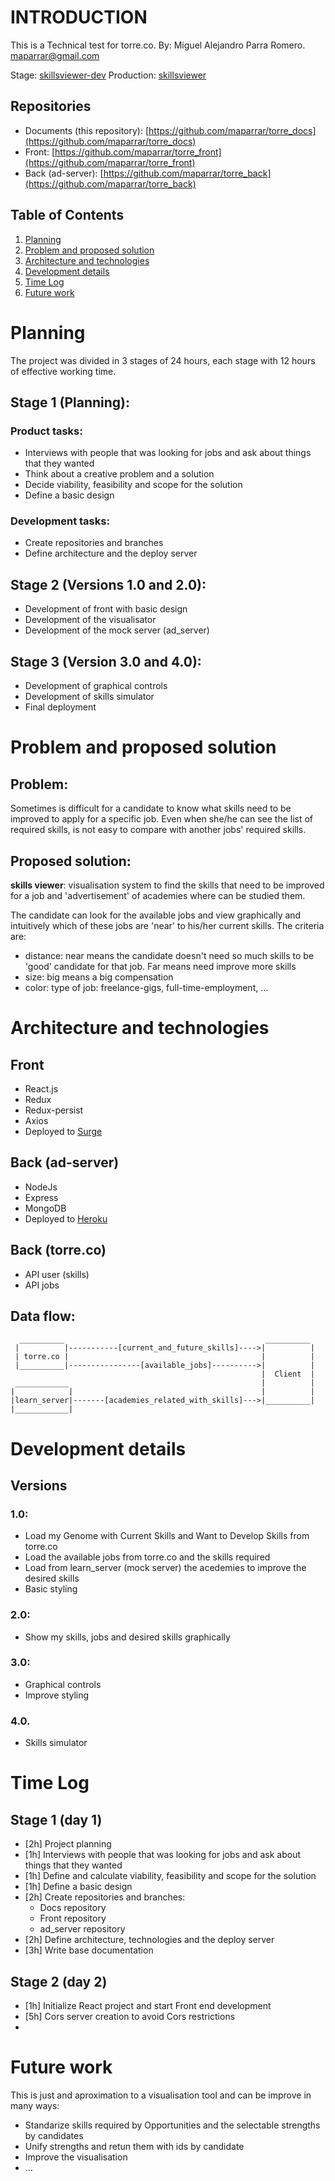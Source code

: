 # 

# INTRODUCTION

This is a Technical test for torre.co. By: Miguel Alejandro Parra Romero. maparrar@gmail.com

Stage: [skillsviewer-dev](https://skillsviewer-dev.herokuapp.com/)
Production: [skillsviewer](https://skillsviewer.herokuapp.com/)

## Repositories
- Documents (this repository): [https://github.com/maparrar/torre_docs](https://github.com/maparrar/torre_docs)
- Front: [https://github.com/maparrar/torre_front](https://github.com/maparrar/torre_front)
- Back (ad-server): [https://github.com/maparrar/torre_back](https://github.com/maparrar/torre_back)

## Table of Contents
1. [Planning](#Planning)
1. [Problem and proposed solution](#Problem-and-proposed-solution)
1. [Architecture and technologies](#Architecture-and-technologies)
1. [Development details](#Development-details)
1. [Time Log](#Time-log)
1. [Future work](#Future-work)


# Planning
The project was divided in 3 stages of 24 hours, each stage with 12 hours of effective working time.

## Stage 1 (Planning):
### Product tasks:
- Interviews with people that was looking for jobs and ask about things that they wanted
- Think about a creative problem and a solution
- Decide viability, feasibility and scope for the solution
- Define a basic design

### Development tasks:
- Create repositories and branches
- Define architecture and the deploy server

## Stage 2 (Versions 1.0 and 2.0):
- Development of front with basic design
- Development of the visualisator
- Development of the mock server (ad_server)

## Stage 3 (Version 3.0 and 4.0):
- Development of graphical controls
- Development of skills simulator
- Final deployment

# Problem and proposed solution

## Problem:
Sometimes is difficult for a candidate to know what skills need to be improved to apply for a specific job. Even when she/he can see the list of required skills, is not easy to compare with another jobs' required skills.

## Proposed solution:
**skills viewer**: visualisation system to find the skills that need to be improved for a job and 'advertisement' of academies where can be studied them.

The candidate can look for the available jobs and view graphically and intuitively which of these jobs are 'near' to his/her current skills. The criteria are:
- distance: near means the candidate doesn't need so much skills to be 'good' candidate for that job. Far means need improve more skills
- size: big means a big compensation
- color: type of job: freelance-gigs, full-time-employment, ...


# Architecture and technologies

## Front
- React.js
- Redux
- Redux-persist
- Axios
- Deployed to [Surge](https://surge.sh)

## Back (ad-server)
- NodeJs
- Express
- MongoDB
- Deployed to [Heroku](https://heroku.com)

## Back (torre.co)
- API user (skills)
- API jobs 

## Data flow:
```
  __________	                                         __________
 |          |-----------[current_and_future_skills]---->|          |
 | torre.co |                                           |          |
 |__________|----------------[available_jobs]---------->|          |
                                                        |  Client  |
 ____________                                           |          |
|            |                                          |          |
|learn_server|-------[academies_related_with_skills]--->|__________|
|____________|

```


# Development details

## Versions

### 1.0: 
- Load my Genome with Current Skills and Want to Develop Skills from torre.co 
- Load the available jobs from torre.co and the skills required 
- Load from learn_server (mock server) the acedemies to improve the desired skills
- Basic styling

### 2.0: 
- Show my skills, jobs and desired skills graphically

### 3.0: 
- Graphical controls
- Improve styling

### 4.0.
- Skills simulator


# Time Log

## Stage 1 (day 1)
- [2h] Project planning
- [1h] Interviews with people that was looking for jobs and ask about things that they wanted
- [1h] Define and calculate viability, feasibility and scope for the solution
- [1h] Define a basic design
- [2h] Create repositories and branches:
	- Docs repository
	- Front repository
	- ad_server repository
- [2h] Define architecture, technologies and the deploy server
- [3h] Write base documentation

## Stage 2 (day 2)
- [1h] Initialize React project and start Front end development
- [5h] Cors server creation to avoid Cors restrictions
-  


# Future work

This is just and aproximation to a visualisation tool and can be improve in many ways:
- Standarize skills required by Opportunities and the selectable strengths by candidates
- Unify strengths and retun them with ids by candidate
- Improve the visualisation
- ...